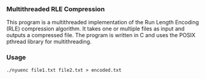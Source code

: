 ### Multithreaded RLE Compression
This program is a multithreaded implementation of the Run Length Encoding (RLE) compression algorithm. It takes one or multiple files as input and outputs a compressed file. The program is written in C and uses the POSIX pthread library for multithreading. 

### Usage
```
./nyuenc file1.txt file2.txt > encoded.txt
```
